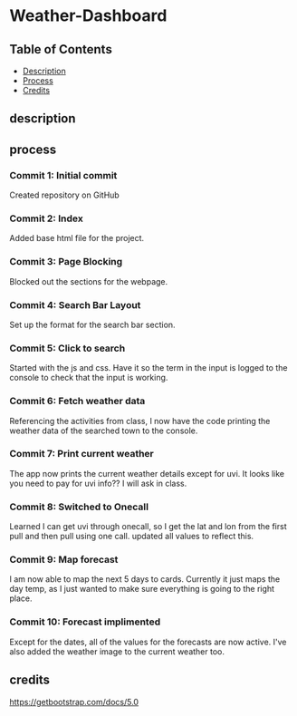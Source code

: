 # Weather-Dashboard


## Table of Contents

* [Description](#description)
* [Process](#process)
* [Credits](#credits)

## description 

## process

### Commit 1: Initial commit
Created repository on GitHub

### Commit 2: Index
Added base html file for the project. 

### Commit 3: Page Blocking
Blocked out the sections for the webpage. 

### Commit 4: Search Bar Layout
Set up the format for the search bar section.

### Commit 5: Click to search
Started with the js and css. Have it so the term in the input is logged to the console to check that the input is working.

### Commit 6: Fetch weather data
Referencing the activities from class, I now have the code printing the weather data of the searched town to the console.

### Commit 7: Print current weather
The app now prints the current weather details except for uvi. It looks like you need to pay for uvi info?? I will ask in class.

### Commit 8: Switched to Onecall
Learned I can get uvi through onecall, so I get the lat and lon from the first pull and then pull using one call. updated all values to reflect this.

### Commit 9: Map forecast
I am now able to map the next 5 days to cards. Currently it just maps the day temp, as I just wanted to make sure everything is going to the right place. 

### Commit 10: Forecast implimented
Except for the dates, all of the values for the forecasts are now active. I've also added the weather image to the current weather too. 

## credits
https://getbootstrap.com/docs/5.0